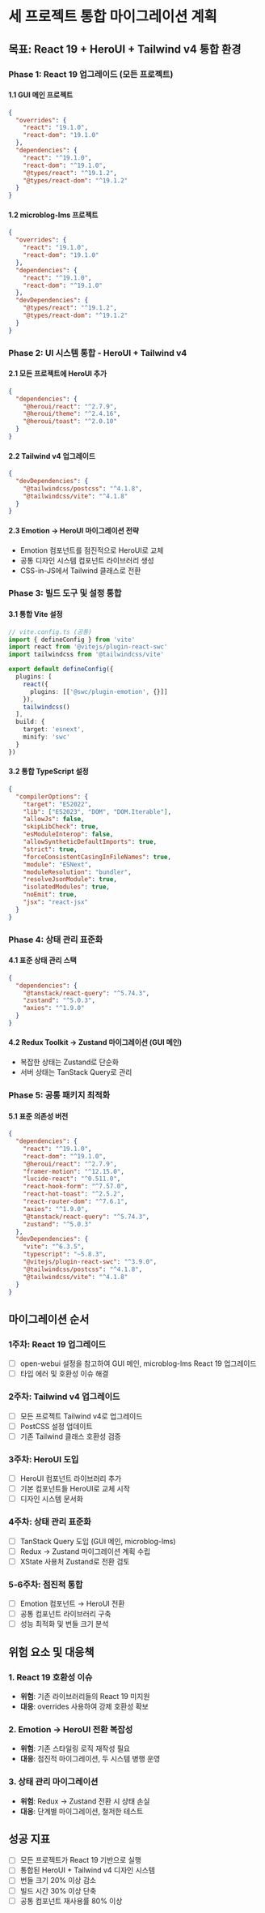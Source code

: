 # 세 프로젝트 통합 마이그레이션 계획

## 목표: React 19 + HeroUI + Tailwind v4 통합 환경

### Phase 1: React 19 업그레이드 (모든 프로젝트)

#### 1.1 GUI 메인 프로젝트
```json
{
  "overrides": {
    "react": "19.1.0",
    "react-dom": "19.1.0"
  },
  "dependencies": {
    "react": "^19.1.0",
    "react-dom": "^19.1.0",
    "@types/react": "^19.1.2",
    "@types/react-dom": "^19.1.2"
  }
}
```

#### 1.2 microblog-lms 프로젝트
```json
{
  "overrides": {
    "react": "19.1.0",
    "react-dom": "19.1.0"
  },
  "dependencies": {
    "react": "^19.1.0",
    "react-dom": "^19.1.0"
  },
  "devDependencies": {
    "@types/react": "^19.1.2",
    "@types/react-dom": "^19.1.2"
  }
}
```

### Phase 2: UI 시스템 통합 - HeroUI + Tailwind v4

#### 2.1 모든 프로젝트에 HeroUI 추가
```json
{
  "dependencies": {
    "@heroui/react": "^2.7.9",
    "@heroui/theme": "^2.4.16",
    "@heroui/toast": "^2.0.10"
  }
}
```

#### 2.2 Tailwind v4 업그레이드
```json
{
  "devDependencies": {
    "@tailwindcss/postcss": "^4.1.8",
    "@tailwindcss/vite": "^4.1.8"
  }
}
```

#### 2.3 Emotion → HeroUI 마이그레이션 전략
- Emotion 컴포넌트를 점진적으로 HeroUI로 교체
- 공통 디자인 시스템 컴포넌트 라이브러리 생성
- CSS-in-JS에서 Tailwind 클래스로 전환

### Phase 3: 빌드 도구 및 설정 통합

#### 3.1 통합 Vite 설정
```typescript
// vite.config.ts (공통)
import { defineConfig } from 'vite'
import react from '@vitejs/plugin-react-swc'
import tailwindcss from '@tailwindcss/vite'

export default defineConfig({
  plugins: [
    react({
      plugins: [['@swc/plugin-emotion', {}]]
    }),
    tailwindcss()
  ],
  build: {
    target: 'esnext',
    minify: 'swc'
  }
})
```

#### 3.2 통합 TypeScript 설정
```json
{
  "compilerOptions": {
    "target": "ES2022",
    "lib": ["ES2023", "DOM", "DOM.Iterable"],
    "allowJs": false,
    "skipLibCheck": true,
    "esModuleInterop": false,
    "allowSyntheticDefaultImports": true,
    "strict": true,
    "forceConsistentCasingInFileNames": true,
    "module": "ESNext",
    "moduleResolution": "bundler",
    "resolveJsonModule": true,
    "isolatedModules": true,
    "noEmit": true,
    "jsx": "react-jsx"
  }
}
```

### Phase 4: 상태 관리 표준화

#### 4.1 표준 상태 관리 스택
```json
{
  "dependencies": {
    "@tanstack/react-query": "^5.74.3",
    "zustand": "^5.0.3",
    "axios": "^1.9.0"
  }
}
```

#### 4.2 Redux Toolkit → Zustand 마이그레이션 (GUI 메인)
- 복잡한 상태는 Zustand로 단순화
- 서버 상태는 TanStack Query로 관리

### Phase 5: 공통 패키지 최적화

#### 5.1 표준 의존성 버전
```json
{
  "dependencies": {
    "react": "^19.1.0",
    "react-dom": "^19.1.0",
    "@heroui/react": "^2.7.9",
    "framer-motion": "^12.15.0",
    "lucide-react": "^0.511.0",
    "react-hook-form": "^7.57.0",
    "react-hot-toast": "^2.5.2",
    "react-router-dom": "^7.6.1",
    "axios": "^1.9.0",
    "@tanstack/react-query": "^5.74.3",
    "zustand": "^5.0.3"
  },
  "devDependencies": {
    "vite": "^6.3.5",
    "typescript": "~5.8.3",
    "@vitejs/plugin-react-swc": "^3.9.0",
    "@tailwindcss/postcss": "^4.1.8",
    "@tailwindcss/vite": "^4.1.8"
  }
}
```

## 마이그레이션 순서

### 1주차: React 19 업그레이드
- [ ] open-webui 설정을 참고하여 GUI 메인, microblog-lms React 19 업그레이드
- [ ] 타입 에러 및 호환성 이슈 해결

### 2주차: Tailwind v4 업그레이드
- [ ] 모든 프로젝트 Tailwind v4로 업그레이드
- [ ] PostCSS 설정 업데이트
- [ ] 기존 Tailwind 클래스 호환성 검증

### 3주차: HeroUI 도입
- [ ] HeroUI 컴포넌트 라이브러리 추가
- [ ] 기본 컴포넌트들 HeroUI로 교체 시작
- [ ] 디자인 시스템 문서화

### 4주차: 상태 관리 표준화
- [ ] TanStack Query 도입 (GUI 메인, microblog-lms)
- [ ] Redux → Zustand 마이그레이션 계획 수립
- [ ] XState 사용처 Zustand로 전환 검토

### 5-6주차: 점진적 통합
- [ ] Emotion 컴포넌트 → HeroUI 전환
- [ ] 공통 컴포넌트 라이브러리 구축
- [ ] 성능 최적화 및 번들 크기 분석

## 위험 요소 및 대응책

### 1. React 19 호환성 이슈
- **위험**: 기존 라이브러리들의 React 19 미지원
- **대응**: overrides 사용하여 강제 호환성 확보

### 2. Emotion → HeroUI 전환 복잡성
- **위험**: 기존 스타일링 로직 재작성 필요
- **대응**: 점진적 마이그레이션, 두 시스템 병행 운영

### 3. 상태 관리 마이그레이션
- **위험**: Redux → Zustand 전환 시 상태 손실
- **대응**: 단계별 마이그레이션, 철저한 테스트

## 성공 지표

- [ ] 모든 프로젝트가 React 19 기반으로 실행
- [ ] 통합된 HeroUI + Tailwind v4 디자인 시스템
- [ ] 번들 크기 20% 이상 감소
- [ ] 빌드 시간 30% 이상 단축
- [ ] 공통 컴포넌트 재사용률 80% 이상